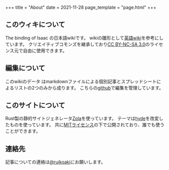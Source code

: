 +++
title = "About"
date = 2021-11-28
page_template = "page.html"
+++

## このウィキについて

The binding of Isaac の日本語wikiです。
wikiの雛形として[英語wiki](https://bindingofisaacrebirth.fandom.com/wiki/Binding_of_Isaac:_Rebirth_Wiki)を参考にしています。
クリエイティブコモンズを継承しており[CC BY-NC-SA 3.0](https://creativecommons.org/licenses/by-nc-sa/3.0/deed.ja)のライセンス元で自由に使用できます。

## 編集について
このwikiのデータ
はmarkdownファイルによる個別記事とスプレッドシートによるリストの2つのみから成ります。
こちらの[github](https://github.com/Akiruiko/IsaacWikiJp)で編集を管理しています。

## このサイトについて

Rust製の静的サイトジェネレータ[Zola](https://www.getzola.org/)を使っています。
テーマは[hyde](https://github.com/getzola/hyde.git)を改変したものを使っています。
共に[MITライセンス](https://opensource.org/licenses/mit-license.php)の下で公開されており、誰でも使うことができます。

## 連絡先

記事についての連絡は[@ruikoaki](https://twitter.com/ruikoaki)にお願いします。
<!-- メニューのメールアイコンをクリックするとメーラーが開きます。 -->



